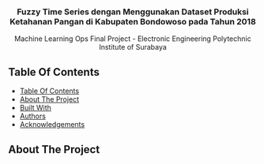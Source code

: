 <p align="center">
  <h3 align="center">Fuzzy Time Series dengan Menggunakan Dataset Produksi Ketahanan Pangan di Kabupaten Bondowoso pada Tahun 2018 </h3>

  <p align="center">
    Machine Learning Ops Final Project - Electronic Engineering Polytechnic Institute of Surabaya
    <br/>
  </p>
</p>

## Table Of Contents

- [Table Of Contents](#table-of-contents)
- [About The Project](#about-the-project)
- [Built With](#built-with)
- [Authors](#authors)
- [Acknowledgements](#acknowledgements)

## About The Project
